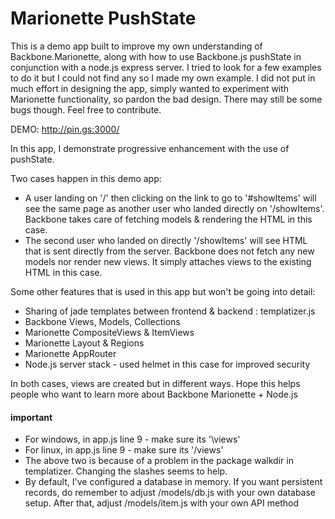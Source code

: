 # Marionette PushState
This is a demo app built to improve my own understanding of Backbone.Marionette, along with how to use Backbone.js pushState in conjunction with a node.js express server. I tried to look for a few examples to do it but I could not find any so I made my own example. I did not put in much effort in designing the app, simply wanted to experiment with Marionette functionality, so pardon the bad design. There may still be some bugs though. Feel free to contribute.

DEMO: http://pin.gs:3000/

In this app, I demonstrate progressive enhancement with the use of pushState. 

Two cases happen in this demo app:

* A user landing on '/' then clicking on the link to go to '#showItems' will see the same page as another user who landed directly on '/showItems'. Backbone takes care of fetching models & rendering the HTML in this case.
* The second user who landed on directly '/showItems' will see HTML that is sent directly from the server. Backbone does not fetch any new models nor render new views. It simply attaches views to the existing HTML in this case. 

Some other features that is used in this app but won't be going into detail:
* Sharing of jade templates between frontend & backend : templatizer.js
* Backbone Views, Models, Collections
* Marionette CompositeViews & ItemViews
* Marionette Layout & Regions
* Marionette AppRouter
* Node.js server stack - used helmet in this case for improved security

In both cases, views are created but in different ways. Hope this helps people who want to learn more about Backbone Marionette + Node.js


#### important
* For windows, in app.js line 9 - make sure its '\\views'
* For linux, in app.js line 9 - make sure its '/views'
* The above two is because of a problem in the package walkdir in templatizer. Changing the slashes seems to help.
* By default, I've configured a database in memory. If you want persistent records, do remember to adjust /models/db.js with your own database setup. After that, adjust /models/item.js with your own API method